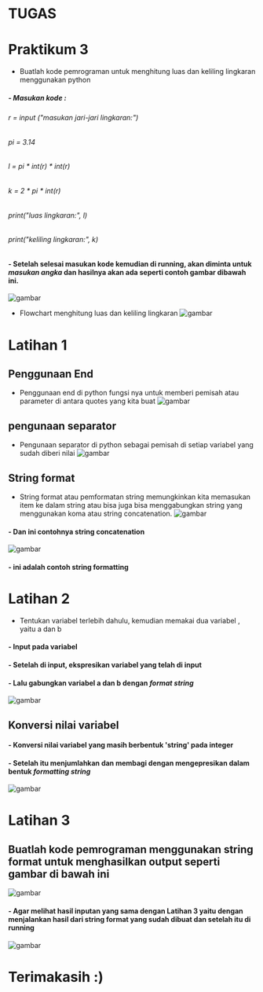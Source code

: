 # TUGAS
# Praktikum 3

- Buatlah kode pemrograman untuk menghitung luas dan keliling lingkaran menggunakan python
##### - Masukan kode :
###### r = input ("masukan jari-jari lingkaran:")
###### pi = 3.14
###### l = pi * int(r) * int(r)
###### k = 2 * pi * int(r)
###### print("luas lingkaran:", l)
###### print("keliling lingkaran:", k)
#### - Setelah selesai masukan kode kemudian di running, akan diminta untuk *masukan angka* dan hasilnya akan ada seperti contoh gambar dibawah ini.
![gambar](gambarss/1s.png)

- Flowchart menghitung luas dan keliling lingkaran 
![gambar](gambarss/1,2s.png)

# Latihan 1

## Penggunaan End
- Penggunaan end di python fungsi nya untuk memberi pemisah atau parameter di antara quotes yang kita buat
![gambar](gambarss/2s.png)

## pengunaan separator
- Pengunaan separator di python sebagai pemisah di setiap variabel yang sudah diberi nilai
![gambar](gambarss/3s.png)

## String format
- String format atau pemformatan string memungkinkan kita memasukan item ke dalam string atau bisa juga bisa menggabungkan string yang menggunakan koma atau string concatenation.
![gambar](gambarss/4s.png)

#### - Dan ini contohnya string concatenation
![gambar](gambarss/5s.png)

#### - ini adalah contoh string formatting

# Latihan 2
- Tentukan variabel terlebih dahulu, kemudian memakai dua variabel , yaitu a dan b
#### - Input pada variabel
#### - Setelah di input, ekspresikan variabel yang telah di input
#### - Lalu gabungkan variabel a dan b dengan *format string* 
![gambar](gambarss/6s.png)

## Konversi nilai variabel
#### - Konversi nilai variabel yang masih berbentuk 'string' pada integer
#### - Setelah itu menjumlahkan dan membagi dengan mengepresikan dalam bentuk *formatting string*
![gambar](gambarss/7s.png)

# Latihan 3
## Buatlah kode pemrograman menggunakan string format untuk menghasilkan output seperti gambar di bawah ini
![gambar](gambarss/8s.png)


#### - Agar melihat hasil inputan yang sama dengan Latihan 3 yaitu dengan menjalankan hasil dari string format yang sudah dibuat dan setelah itu di running
![gambar](gambarss/9s.png)

# Terimakasih :)
